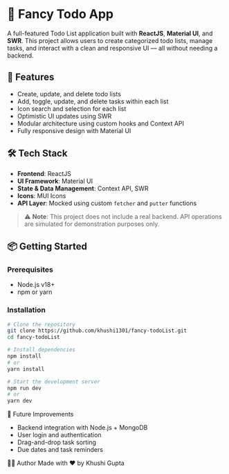 # 📝 Fancy Todo App

A full-featured Todo List application built with **ReactJS**, **Material UI**, and **SWR**. This project allows users to create categorized todo lists, manage tasks, and interact with a clean and responsive UI — all without needing a backend.

## 🚀 Features

- Create, update, and delete todo lists
- Add, toggle, update, and delete tasks within each list
- Icon search and selection for each list
- Optimistic UI updates using SWR
- Modular architecture using custom hooks and Context API
- Fully responsive design with Material UI

## 🛠 Tech Stack

- **Frontend**: ReactJS
- **UI Framework**: Material UI
- **State & Data Management**: Context API, SWR
- **Icons**: MUI Icons
- **API Layer**: Mocked using custom `fetcher` and `putter` functions

> ⚠️ **Note**: This project does not include a real backend. API operations are simulated for demonstration purposes only.

## 📦 Getting Started

### Prerequisites

- Node.js v18+
- npm or yarn

### Installation

```bash
# Clone the repository
git clone https://github.com/khushi1301/fancy-todoList.git
cd fancy-todoList

# Install dependencies
npm install
# or
yarn install

# Start the development server
npm run dev
# or
yarn dev

```

🌱 Future Improvements
- Backend integration with Node.js + MongoDB
- User login and authentication
- Drag-and-drop task sorting
- Due dates and task reminders


🙋‍♀️ Author
Made with ❤️ by Khushi Gupta
